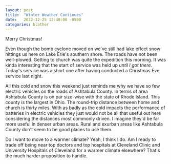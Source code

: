 ```yaml
---
layout: post
title:  "Winter Weather Continues"
date:   2022-12-25 13:48:00 -0500
categories: blather
---
```

Merry Christmas!

Even though the bomb cyclone moved on we've still had lake effect snow hittings us here on Lake Erie's southern shore.  The roads have not been well-plowed.  Getting to church was quite the expedition this morning.  It was kinda interesting that the start of service was held up *until I got there*.  Today's service was a short one after having conducted a Christmas Eve service last night.

All this cold and snow this weekend just reminds me why we have so few electric vehicles on the roads of Ashtabula County.  In terms of area Ashtabula County is on par size-wise with the state of Rhode Island.  This county is the largest in Ohio.  The round-trip distance between home and church is thirty miles.  With as badly as the cold impacts the performance of batteries in electric vehicles they just would not be all that useful out here considering the distances most commonly driven.  I imagine they'd be far more useful in denser urban areas.  Rural and exurban areas like Ashtabula County don't seem to be good places to use them.

Do I want to move to a warmer climate?  Yeah, I think I do.  Am I ready to trade off being near top doctors and top hospitals at Cleveland Clinic and University Hospitals of Cleveland for a warmer climate elsewhere?  That's the much harder proposition to handle.
